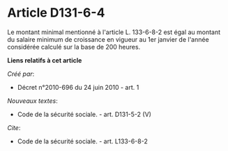 # Article D131-6-4

Le montant minimal mentionné à l'article L. 133-6-8-2 est égal au montant du salaire minimum de croissance en vigueur au 1er
janvier de l'année considérée calculé sur la base de 200 heures.

**Liens relatifs à cet article**

_Créé par_:

  - Décret n°2010-696 du 24 juin 2010 - art. 1

_Nouveaux textes_:

  - Code de la sécurité sociale. - art. D131-5-2 (V)

_Cite_:

  - Code de la sécurité sociale. - art. L133-6-8-2
